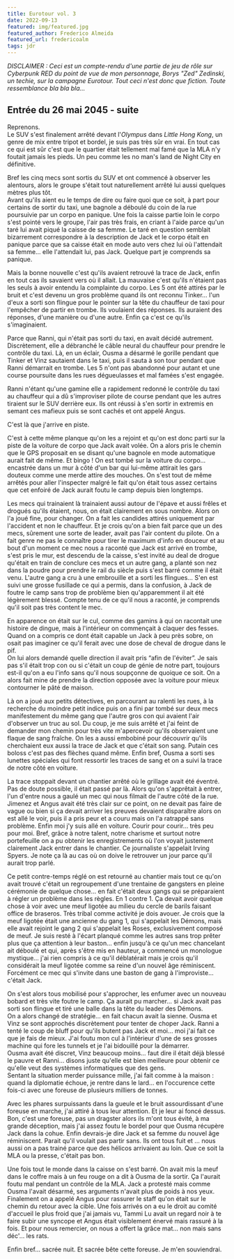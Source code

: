 ```yaml
---
title: Eurotour vol. 3
date: 2022-09-13
featured: img/featured.jpg
featured_author: Frederico Almeida
featured_url: fredericoalm
tags: jdr
---
```


_DISCLAIMER : Ceci est un compte-rendu d'une partie de jeu de rôle sur Cyberpunk RED du point de vue de mon personnage, Borys "Zed" Zedinski, un techie, sur la campagne Eurotour. Tout ceci n'est donc que fiction. Toute ressemblance bla bla bla…_

<!-- excerpt -->

## Entrée du 26 mai 2045 - suite

Reprenons.  
Le SUV s'est finalement arrêté devant l'_Olympus_ dans _Little Hong Kong_, un genre de mix entre tripot et bordel, je suis pas très sûr en vrai. En tout cas ce qui est sûr c'est que le quartier était tellement mal famé que la MLA n'y foutait jamais les pieds. Un peu comme les no man's land de Night City en définitive.

Bref les cinq mecs sont sortis du SUV et ont commencé à observer les alentours, alors le groupe s'était tout naturellement arrêté lui aussi quelques mètres plus tôt.  
Avant qu'ils aient eu le temps de dire ou faire quoi que ce soit, à part pour certains de sortir du taxi, une bagnole a déboulé du coin de la rue poursuivie par un corpo en panique. Une fois la caisse partie loin le corpo s'est pointé vers le groupe, l'air pas très frais, en criant à l'aide parce qu'un taré lui avait piqué la caisse de sa femme. Le taré en question semblait bizarrement correspondre à la description de Jack et le corpo était en panique parce que sa caisse était en mode auto vers chez lui où l'attendait sa femme… elle l'attendait lui, pas Jack. Quelque part je comprends sa panique.

Mais la bonne nouvelle c'est qu'ils avaient retrouvé la trace de Jack, enfin en tout cas ils savaient vers où il allait. La mauvaise c'est qu'ils n'étaient pas les seuls à avoir entendu la complainte du corpo. Les 5 ont été attirés par le bruit et c'est devenu un gros problème quand ils ont reconnu Tinker… l'un d'eux a sorti son flingue pour le pointer sur la tête du chauffeur de taxi pour l'empêcher de partir en trombe. Ils voulaient des réponses. Ils auraient des réponses, d'une manière ou d'une autre. Enfin ça c'est ce qu'ils s'imaginaient.

Parce que Ranni, qui n'était pas sorti du taxi, en avait décidé autrement. Discrètement, elle a débranché le câble neural du chauffeur pour prendre le contrôle du taxi. Là, en un éclair, Ousma a désarmé le gorille pendant que Tinker et Vinz sautaient dans le taxi, puis il sauta à son tour pendant que Ranni démarrait en trombe. Les 5 n'ont pas abandonné pour autant et une course poursuite dans les rues dégueulasses et mal famées s'est engagée.

Ranni n'étant qu'une gamine elle a rapidement redonné le contrôle du taxi au chauffeur qui a dû s'improviser pilote de course pendant que les autres tiraient sur le SUV derrière eux. Ils ont réussi à s'en sortir in extremis en semant ces mafieux puis se sont cachés et ont appelé Angus.

C'est là que j'arrive en piste.

C'est à cette même planque qu'on les a rejoint et qu'on est donc parti sur la piste de la voiture de corpo que Jack avait volée. On a alors pris le chemin que le GPS proposait en se disant qu'une bagnole en mode automatique aurait fait de même. Et bingo ! On est tombé sur la voiture du corpo… encastrée dans un mur à côté d'un bar qui lui-même attirait les gars douteux comme une merde attire des mouches. On s'est tout de même arrêtés pour aller l'inspecter malgré le fait qu'on était tous assez certains que cet enfoiré de Jack aurait foutu le camp depuis bien longtemps.

Les mecs qui trainaient là trainaient aussi autour de l'épave et aussi frêles et drogués qu'ils étaient, nous, on était clairement en sous nombre. Alors on l'a joué fine, pour changer. On a fait les candides attirés uniquement par l'accident et non le chauffeur. Et je crois qu'on a bien fait parce que un des mecs, sûrement une sorte de leader, avait pas l'air content du pilote. On a fait genre ne pas le connaître pour tirer le maximum d'info en douceur et au bout d'un moment ce mec nous a raconté que Jack est arrivé en trombe, s'est pris le mur, est descendu de la caisse, s'est invité au deal de drogue qu'était en train de conclure ces mecs et un autre gang, a planté son nez dans la poudre pour prendre le rail du siècle puis s'est barré comme il était venu. L'autre gang a cru à une embrouille et a sorti les flingues… S'en est suivi une grosse fusillade ce qui a permis, dans la confusion, à Jack de foutre le camp sans trop de problème bien qu'apparemment il ait été légèrement blessé. Compte tenu de ce qu'il nous a raconté, je comprends qu'il soit pas très content le mec.

En apparence on était sur le cul, comme des gamins à qui on racontait une histoire de dingue, mais à l'intérieur on commençait à claquer des fesses. Quand on a compris ce dont était capable un Jack à peu près sobre, on osait pas imaginer ce qu'il ferait avec une dose de cheval de drogue dans le pif.  
On lui alors demandé quelle direction il avait pris “afin de l'éviter”. Je sais pas s'il était trop con ou si c'était un coup de génie de notre part, toujours est-il qu'on a eu l'info sans qu'il nous soupçonne de quoique ce soit. On a alors fait mine de prendre la direction opposée avec la voiture pour mieux contourner le pâté de maison.

Là on a joué aux petits détectives, en parcourant au ralenti les rues, à la recherche du moindre petit indice puis on a fini par tombé sur deux mecs manifestement du même gang que l'autre gros con qui avaient l'air d'observer un truc au sol. Du coup, je me suis arrêté et j'ai feint de demander mon chemin pour très vite m'apercevoir qu'ils observaient une flaque de sang fraîche. On les a aussi embobiné pour découvrir qu'ils cherchaient eux aussi la trace de Jack et que c'était son sang. Putain ces boloss c'est pas des flèches quand même. Enfin bref, Ousma a sorti ses lunettes spéciales qui font ressortir les traces de sang et on a suivi la trace de notre côté en voiture.

La trace stoppait devant un chantier arrêté où le grillage avait été éventré. Pas de doute possible, il était passé par là. Alors qu'on s'apprêtait à entrer, l'un d'entre nous a gaulé un mec qui nous filmait de l'autre côté de la rue. Jimenez et Angus avait été très clair sur ce point, on ne devait pas faire de vague ou bien si ça devait arriver les preuves devaient disparaître alors on est allé le voir, puis il a pris peur et a couru mais on l'a ratrappé sans problème. Enfin moi j'y suis allé en voiture. Courir pour courir… très peu pour moi. Bref, grâce à notre talent, notre charisme et surtout notre portefeuille on a pu obtenir les enregistrements où l'on voyait justement clairement Jack entrer dans le chantier. Ce journaliste s'appelait Irving Spyers. Je note ça là au cas où on doive le retrouver un jour parce qu'il aurait trop parlé.

Ce petit contre-temps réglé on est retourné au chantier mais tout ce qu'on avait trouvé c'était un regroupement d'une trentaine de gangsters en pleine cérémonie de quelque chose… en fait c'était deux gangs qui se préparaient à régler un problème dans les règles. En 1 contre 1. Ça devait avoir quelque chose à voir avec une meuf ligotée au milieu du cercle de barils faisant office de braseros. Très tribal comme activité je dois avouer. Je crois que la meuf ligotée était une ancienne du gang 1, qui s'appelait les Démons, mais elle avait rejoint le gang 2 qui s'appelait les Roses, exclusivement composé de meuf. Je suis resté à l'écart planqué comme les autres sans trop prêter plus que ça attention à leur baston… enfin jusqu'à ce qu'un mec chancelant ait déboulé et qui, après s'être mis en hauteur, a commencé un monologue mystique… j'ai rien compris à ce qu'il déblatérait mais je crois qu'il considérait la meuf ligotée comme sa reine d'un nouvel âge réminiscent. Forcément ce mec qui s'invite dans une baston de gang à l'improviste… c'était Jack.

On s'est alors tous mobilisé pour s'approcher, les enfumer avec un nouveau bobard et très vite foutre le camp. Ça aurait pu marcher… si Jack avait pas sorti son flingue et tiré une balle dans la tête du leader des Démons.  
On a alors changé de stratégie… en fait chacun avait la sienne. Ousma et Vinz se sont approchés discrètement pour tenter de choper Jack. Ranni a tenté le coup de bluff pour qu'ils butent pas Jack et moi… moi j'ai fait ce que je fais de mieux. J'ai foutu mon cul à l'intérieur d'une de ses grosses machine qui fore les tunnels et je l'ai bidouillé pour la démarrer.  
Ousma avait été discret, Vinz beaucoup moins… faut dire il était déjà blessé le pauvre et Ranni… disons juste qu'elle est bien meilleure pour obtenir ce qu'elle veut des systèmes informatiques que des gens.  
Sentant la situation merder puissance mille, j'ai fait comme à la maison : quand la diplomatie échoue, je rentre dans le lard… en l'occurence cette fois-ci avec une foreuse de plusieurs milliers de tonnes.

Avec les phares surpuissants dans la gueule et le bruit assourdissant d'une foreuse en marche, j'ai attiré à tous leur attention. Et je leur ai foncé dessus. Bon, c'est une foreuse, pas un dragster alors ils m'ont tous évité, à ma grande déception, mais j'ai assez foutu le bordel pour que Ousma récupère Jack dans la cohue. Enfin devrais-je dire Jack et sa femme du nouvel âge réminiscent. Parait qu'il voulait pas partir sans. Ils ont tous fuit et … nous aussi on a pas trainé parce que des hélicos arrivaient au loin. Que ce soit la MLA ou la presse, c'était pas bon.

Une fois tout le monde dans la caisse on s'est barré. On avait mis la meuf dans le coffre mais à un feu rouge on a dit à Ousma de la sortir. Ça l'aurait foutu mal pendant un contrôle de la MLA. Jack a protesté mais comme Ousma l'avait désarmé, ses arguments n'avait plus de poids à nos yeux.  
Finalement on a appelé Angus pour rassurer le staff qu'on était sur le chemin du retour avec la cible. Une fois arrivés on a eu le droit au comité d'accueil le plus froid que j'ai jamais vu, Tammi Lu avait un regard noir à te faire subir une syncope et Angus était visiblement énervé mais rassuré à la fois. Et pour nous remercier, on nous a offert la grâce mat… non mais sans déc'… les rats.

Enfin bref… sacrée nuit. Et sacrée bête cette foreuse. Je m'en souviendrai.
